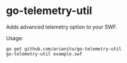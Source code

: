 # go-telemetry-util
Adds advanced telemetry option to your SWF. 

Usage:

    go get github.com/arianitu/go-telemetry-util
    go-telemetry-util example.swf
